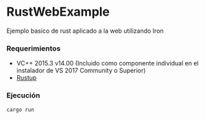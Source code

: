 # RustWebExample
Ejemplo basico de rust aplicado a la web utilizando Iron

### Requerimientos
  - VC++ 2015.3 v14.00 (Incluido como componente individual en el instalador de VS 2017 Community o Superior)
  - [Rustup](https://www.rust-lang.org/en-US/install.html)
 
### Ejecución
```sh
cargo run
```
